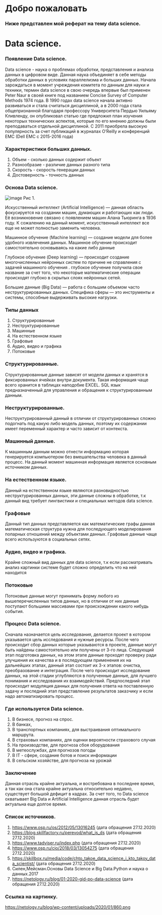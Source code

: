 # Добро пожаловать 
### Ниже представлен мой реферат на тему data science. 

# Data science.

### Появление Data science. 

Data science - наука о проблемах обработки, представления и анализа данных в цифровом виде. Данная наука объединяет в себе методы обработки данных в условиях параллелизма и больших данных.
Начала зарождаться  в момент учреждения комитета  по данным для науки и техники, термин data science в свою очередь впервые был применен Peter Naur в своей книге под названием Concise Survey of Computer Methods 1974 года.
В 1990 годах data science начала активно развиваться и стала считаться дисциплиной, а в 2000 года стала общепризнанной благодаря профессору Университета Пердью Уильяму Кливленду, он опубликовал статью где предложил план изучения некоторых технических аспектов, которые по его мнению должны были преподаваться отдельной дисциплиной.
С 2011 приобрела высокую популярность за счет публикаций в журналах O’Reilly и конференций EMC (Dell EMC с 2015-2016 года)

### Характеристики больших данных.
1. Объем - сколько данных содержит объект
2. Разнообразие - различие данных разного типа 
3. Скорость - скорость генерации данных 
4. Достоверность - точность данных 

### Основа Data science.

![image](https://netology.ru/blog/wp-content/uploads/2020/01/860.png)
Рис 1.

Ис­кус­ствен­ный ин­тел­лект (Ar­ti­fi­cial In­tel­li­gence) — данная область фокусируется на создании машин, думающих и работающих как люди. Её воз­ник­но­ве­ние связа­но с по­яв­ле­ни­ем ма­шин Ала­на Тью­рин­га в 1936 году. К сожалению на данный момент, искусственный интеллект все еще не может полностью заменить человека.
 
Ма­шин­ное обу­че­ние (Ma­chine learn­ing) — создание модели для более удобного извлечения данных. Машинное обучение происходит самостоятельно основываясь на какие либо данные 
 
Глу­бо­кое обу­че­ние (Deep learn­ing) — происходит создание многочисленных нейронных систем по причине не справления с задачей машинного обучения . глубокое обучение получила свое название за счет того, что некоторые математические операции происходят глубоко в скрытых слоях нейронных сетей.
 
Боль­шие дан­ные (Big Data) — ра­бо­та с боль­шим объемом ча­сто неструктурированных дан­ных. Спе­ци­фи­ка сфе­ры — это инстру­мен­ты и си­сте­мы, спо­соб­ные выдерживать вы­со­кие нагруз­ки.

### Типы данных

1. Структурированные 
2. Неструктурированные
3. Машинные
4. На естественном языке
5. Графовые
6. Аудио, видео и графика
7. Потоковые

### Структурированные.

Структурированные данные зависят от модели данных и хранятся в фиксированных ячейках внутри документа. Такая информация чаще всего хранится в таблицах наподобие EXCEL. SQL язык предназначенный для управления и обращения к структурированным данным.

### Неструктурированные.

Неструктурированный данный в отличии от структурированных сложно подогнать под какую либо модель данных, поэтому их содержании имеет переменный характер и часто зависит от контекста.

### Машинный данные.

К машинным данным можно отнести информацию которая генерируется компьютером без вмешательства человека в данный процесс. На данный момент машинная информация является основным источником данных.


### На естественном языке.

Данный на естественном языке являются разновидностью неструктурированных данных, эти данные сложны в обработке, т.к данный вид требует лингвистики и специальных методов data science.


### Графовые

Данный тип данных представляется как математические графы данная математическая структура нужна для последующего моделирования попарных отношений между объектами данных. Графовые данные чаще всего используются в социальных сетях.

### Аудио, видео и графика.

Крайне сложный вид данных для data science, т.к если рассматривать анализ картинки системе будет сложно определить что на ней находится

### Потоковые

Потоковые данные могут принимать форму любого из вышеперечисленных типов данных, но в отличии от них данные поступают большими массивами при происхождении какого нибудь события.



### Процесс Data science.

Сначала назначается цель исследования, делается проект в котором указывается цель исследования и нужные ресурсы. После чего происходит сбор данных которые указываются в проекте, данные могут быть найдены самостоятельно или получены от 3-го лица. Следующий этап подготовка данных, на этом этапе данные проходят проверку ради улучшения их качества и в последующем применения их на дальнейших этапах, данный этап состоит их 3-х этапов: очистка, преобразование и интеграция. После чего происходит исследование данных, на этой стадии углубляются в полученные данные, для лучшего понимания и исследования их взаимодействий. Предпоследний этап происходит модуляция данных для получения ответа на поставленную задачу и последний этап представление результатов заказчику и если надо автоматизировать процесс.


### Где используется Data science.

1. В бизнесе, прогноз на спрос.
2. В банках,
3. В транспортных компаниях, для выстраивания оптимального маршрута.
4. В страховых компаниях, для оценки вероятности страхового случая
5. На производстве, для прогноза сбоя оборудования 
6. В метеослужбах, для прогнозов погоды
7. В IT - сфере, создание ботов и поиск информации
8. В сельском хозяйстве, для прогноза на урожай

### Заключение 

Данная отрасль крайне актуальна, и востребована в последнее время, а так как она стала крайне актуальна относительно недавно, существует большой дефицит в кадрах. За счет того, то Data science охватывает Big Data и Ar­ti­fi­cial In­tel­li­gence данная отрасль будет актуальна еще долгое время.

### Список источников.

1. https://www.osp.ru/os/2012/05/13016245 (дата обращения 27.12.2020)
2. https://blog.skillfactory.ru/perevod/what_is_ds (дата обращения 27.12.2020)
3. https://www.tadviser.ru/index.php (дата обращения 27.12.2020)
4. https://www.osp.ru/cio/2018/03/13054275 (дата обращения 27.12.2020)
5. https://skillbox.ru/media/code/chto_takoe_data_science_i_kto_takoy_data_scientist/ (дата обращения 27.12.2020)
6. Силен,Мейсман.Основы Data Science и Big Data.Python и наука о данных.2017 
7. https://netology.ru/blog/01-2020-gid-po-data-science (дата обращения 27.12.2020)
### Ссылка на картинку.
https://netology.ru/blog/wp-content/uploads/2020/01/860.png


